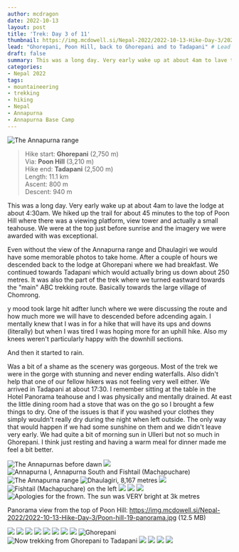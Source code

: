 ```yaml
---
author: mcdragon
date: 2022-10-13
layout: post
title: 'Trek: Day 3 of 11'
thumbnail: https://img.mcdowell.si/Nepal-2022/2022-10-13-Hike-Day-3/2022-10-13-Hike-Day-3_680x680.jpg
lead: "Ghorepani, Poon Hill, back to Ghorepani and to Tadapani" # Lead text
draft: false
summary: This was a long day. Very early wake up at about 4am to lave the lodge at about 4:30am. We hiked up the trail for about 45 minutes to the top of Poon Hill where there was a viewing platform, view tower and actually a small teahouse. We were at the top just before sunrise and the imagery we were awarded with was exceptional. 
categories:
- Nepal 2022
tags:
- mountaineering
- trekking
- hiking
- Nepal
- Annapurna
- Annapurna Base Camp
---
```

![The Annapurna range](https://img.mcdowell.si/Nepal-2022/2022-10-13-Hike-Day-3/Poon-hill-4.jpg "Annapurna I (8,091 m), Annapurna South (7,219 m) and Hiunchuli (6,441 m)")

>Hike start: **Ghorepani** (2,750 m)  
>Via: **Poon Hill** (3,210 m)  
>Hike end: **Tadapani** (2,500 m)  
>Length: 11.1 km  
>Ascent: 800 m  
>Descent: 940 m  

This was a long day. Very early wake up at about 4am to lave the lodge at about 4:30am. We hiked up the trail for about 45 minutes to the top of Poon Hill where there was a viewing platform, view tower and actually a small teahouse. We were at the top just before sunrise and the imagery we were awarded with was exceptional. 

Even without the view of the Annapurna range and Dhaulagiri we would have some memorable photos to take home. After a couple of hours we descended back to the lodge at Ghorepani where we had breakfast. We continued towards Tadapani which would actually bring us down about 250 metres. It was also the part of the trek where we turned eastward towards the "main" ABC trekking route. Basically towards the large village of Chomrong. 

y mood took large hit adfter lunch where we were discussing the route and how much more we will have to descended before adcending again. I mentally knew that I was in for a hike that will have its ups and downs (literally) but when I was tired I was hoping more for an uphill hike. Also my knees weren't particularly happy with the downhill sections.  

And then it started to rain.  

Was a bit of a shame as the scenery was gorgeous. Most of the trek we were in the gorge with stunning and never ending waterfalls. Also didn't help that one of our fellow hikers was not feeling very well either. 
We arrived in Tadapani at about 17:30. I remember sitting at the table in the Hotel Panorama teahouse and I was physically and mentally drained. At east the little dining room had a stove that was on the go so I brought a few things to dry. One of the issues is that if you washed your clothes they simply wouldn't really dry during the night when left outside. The only way that would happen if we had some sunshine on them and we didn't leave very early. We had quite a bit of morning sun in Ulleri but not so much in Ghorepani.
I think just resting and having a warm meal for dinner made me feel a bit better. 

![The Annapurnas before dawn](https://img.mcdowell.si/Nepal-2022/2022-10-13-Hike-Day-3/Poon-hill-1.jpg "The Annapurnas before dawn")
![](https://img.mcdowell.si/Nepal-2022/2022-10-13-Hike-Day-3/Poon-hill-2.jpg "")
![Annapurna I, Annapurna South and Fishtail (Machapuchare)](https://img.mcdowell.si/Nepal-2022/2022-10-13-Hike-Day-3/Poon-hill-3.jpg "Annapurna I, Annapurna South and Fishtail (Machapuchare)")
![The Annapurna range](https://img.mcdowell.si/Nepal-2022/2022-10-13-Hike-Day-3/Poon-hill-4.jpg "Annapurna I (8,091 m), Annapurna South (7,219 m) and Hiunchuli (6,441 m)")
![Dhaulagiri, 8,167 metres](https://img.mcdowell.si/Nepal-2022/2022-10-13-Hike-Day-3/Poon-hill-5.jpg "Dhaulagiri, 8,167 metres")
![](https://img.mcdowell.si/Nepal-2022/2022-10-13-Hike-Day-3/Poon-hill-6.jpg "")
![Fishtail (Machapuchare) on the left](https://img.mcdowell.si/Nepal-2022/2022-10-13-Hike-Day-3/Poon-hill-8.jpg "Fishtail (Machapuchare) on the left")
![](https://img.mcdowell.si/Nepal-2022/2022-10-13-Hike-Day-3/Poon-hill-9.jpg "")
![](https://img.mcdowell.si/Nepal-2022/2022-10-13-Hike-Day-3/Poon-hill-10.jpg "")
![](https://img.mcdowell.si/Nepal-2022/2022-10-13-Hike-Day-3/Poon-hill-11.jpg "")
![Apologies for the frown. The sun was VERY bright at 3k metres](https://img.mcdowell.si/Nepal-2022/2022-10-13-Hike-Day-3/Poon-hill-13.jpg "Apologies for the frown. The sun was VERY bright at 3k metres")

Panorama view from the top of Poon Hill: https://img.mcdowell.si/Nepal-2022/2022-10-13-Hike-Day-3/Poon-hill-19-panorama.jpg (12.5 MB)

![](https://img.mcdowell.si/Nepal-2022/2022-10-13-Hike-Day-3/Poon-hill-14.jpg "")
![](https://img.mcdowell.si/Nepal-2022/2022-10-13-Hike-Day-3/Poon-hill-15.jpg "")
![](https://img.mcdowell.si/Nepal-2022/2022-10-13-Hike-Day-3/Poon-hill-16.jpg "")
![](https://img.mcdowell.si/Nepal-2022/2022-10-13-Hike-Day-3/Poon-hill-17.jpg "")
![](https://img.mcdowell.si/Nepal-2022/2022-10-13-Hike-Day-3/Poon-hill-18.jpg "")
![](https://img.mcdowell.si/Nepal-2022/2022-10-13-Hike-Day-3/Poon-hill-19.jpg "")
![](https://img.mcdowell.si/Nepal-2022/2022-10-13-Hike-Day-3/Poon-hill-20.jpg "")
![](https://img.mcdowell.si/Nepal-2022/2022-10-13-Hike-Day-3/Poon-hill-21.jpg "")
![Ghorepani](https://img.mcdowell.si/Nepal-2022/2022-10-13-Hike-Day-3/Poon-hill-22.jpg "Back in Ghorepani. You can see Poon hill on the left")
![](https://img.mcdowell.si/Nepal-2022/2022-10-13-Hike-Day-3/Poon-hill-23.jpg "Now trekking from Ghorepani to Tadapani")
![](https://img.mcdowell.si/Nepal-2022/2022-10-13-Hike-Day-3/Poon-hill-24.jpg "")
![](https://img.mcdowell.si/Nepal-2022/2022-10-13-Hike-Day-3/Poon-hill-25.jpg "")
![](https://img.mcdowell.si/Nepal-2022/2022-10-13-Hike-Day-3/Himalayan-landscape-1.jpg "")
![](https://img.mcdowell.si/Nepal-2022/2022-10-13-Hike-Day-3/Himalayan-landscape-2.jpg "")